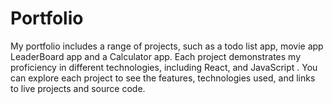 # Portfolio
My portfolio includes a range of projects, such as a todo list app,  movie app LeaderBoard app and a Calculator app. Each project demonstrates my proficiency in different technologies, including React, and JavaScript . You can explore each project to see the features, technologies used, and links to live projects and source code.
